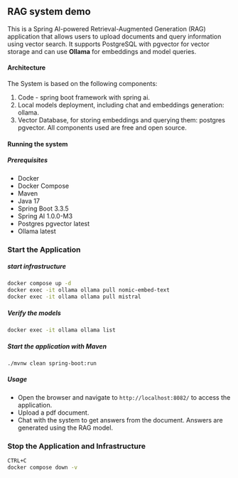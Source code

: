 ## RAG system demo
This is a Spring AI-powered Retrieval-Augmented Generation (RAG) application that allows users to upload documents and query information using vector search. It supports PostgreSQL with pgvector for vector storage and can use **Ollama** for embeddings and model queries.

#### Architecture
The System is based on the following components:
1. Code - spring boot framework with spring ai.
2. Local models deployment, including chat and embeddings generation: ollama.
3. Vector Database, for storing embeddings and querying them: postgres pgvector.
   All components used are free and open source.

#### Running the system
##### Prerequisites
- Docker
- Docker Compose
- Maven
- Java 17
- Spring Boot 3.3.5
- Spring AI 1.0.0-M3
- Postgres pgvector latest
- Ollama latest

### Start the Application

##### start infrastructure
```bash
docker compose up -d
docker exec -it ollama ollama pull nomic-embed-text
docker exec -it ollama ollama pull mistral
```
##### Verify the models
```bash
docker exec -it ollama ollama list
```
##### Start the application with Maven
```bash
./mvnw clean spring-boot:run
```

##### Usage
- Open the browser and navigate to `http://localhost:8082/` to access the application.
- Upload a pdf document.
- Chat with the system to get answers from the document. Answers are generated using the RAG model.

### Stop the Application and Infrastructure
```bash
CTRL+C
docker compose down -v
```






